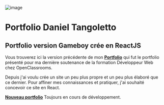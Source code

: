![image](https://github.com/user-attachments/assets/e069d59d-2d44-4472-8cbd-bc0ff951eff8)

# Portfolio Daniel Tangoletto

## Portfolio version Gameboy crée en ReactJS

Vous trouverez ici la version précédente de mon **[Portfolio](https://danieltangoletto.github.io/dt_portfolio/)** qui fut le portfolio présenté pour ma dernière soutenance de la formation Développeur Web chez OpenClassrooms.

Depuis j'ai voulu crée un site un peu plus propre et un peu plus élaboré que ce dernier.
Pour affiner mes connaissances et pratiquer, j'ai souhaité concevoir ce site en React.

**[Nouveau portfolio](https://danieltangoletto.github.io/portfolio_gb/)**
Toujours en cours de développement.
